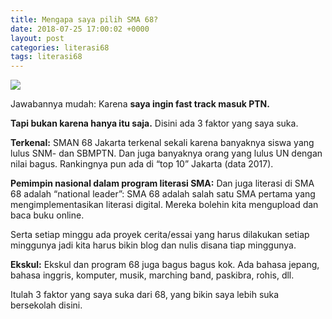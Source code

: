 ```yaml
---
title: Mengapa saya pilih SMA 68?
date: 2018-07-25 17:00:02 +0000
layout: post
categories: literasi68
tags: literasi68
---
```

![](https://s6.postimg.cc/th5xsb4tt/fb_img_360_15302419448815290209256895418092_1.jpg
)

Jawabannya mudah: Karena **saya ingin fast track masuk PTN.**

**Tapi bukan karena hanya itu saja.** Disini ada 3 faktor yang saya suka.

**Terkenal:** SMAN 68 Jakarta terkenal sekali karena banyaknya siswa yang lulus SNM- dan SBMPTN. Dan juga banyaknya orang yang lulus UN dengan nilai bagus. Rankingnya pun ada di “top 10” Jakarta (data 2017).

**Pemimpin nasional dalam program literasi SMA:** Dan juga literasi di SMA 68 adalah “national leader”: SMA 68 adalah salah satu SMA pertama yang mengimplementasikan literasi digital. Mereka bolehin kita mengupload dan baca buku online.

Serta setiap minggu ada proyek cerita/essai yang harus dilakukan setiap minggunya jadi kita harus bikin blog dan nulis disana tiap minggunya.

**Ekskul:** Ekskul dan program 68 juga bagus bagus kok. Ada bahasa jepang, bahasa inggris, komputer, musik, marching band, paskibra, rohis, dll.

Itulah 3 faktor yang saya suka dari 68, yang bikin saya lebih suka bersekolah disini.
